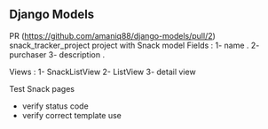 ## Django Models 
PR (https://github.com/amaniq88/django-models/pull/2)
snack_tracker_project project
with Snack model
Fields :
1- name .
2- purchaser
3- description .

Views :
1- SnackListView
2- ListView
3- detail view

Test Snack pages
- verify status code
- verify correct template use
